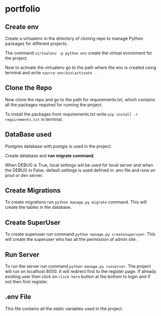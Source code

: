 # portfolio

## Create env

Create a virtualenv in the directory of cloning repo to manage Python packages for different projects.

The command ```virtualenv -p python env``` create the virtual evironment for the project.

Now to activate the virtualenv go to the path where the env is created using terminal and write ```source env\bin\activate ``` .

## Clone the Repo

Now clone the repo and go to the path for requirements.txt, which contains all the packages required for running the project.

To install the packages from  requirements.txt write ```pip install -r requirements.txt``` in terminal.

## DataBase used

Postgres database with postgis is used in the project.

Create database and <b>run migrate command</b>.

When DEBUG is True, local settings will be used for local server and when the DEBUG in False, default settings is used defined in .env file and runs on prod or dev server.

## Create Migrations

To create migrations run ```python manage.py migrate``` command. This will create the tables in the database.

## Create SuperUser

To create superuser run command ```python manage.py createsuperuser```. This will create the superuser who has all the permission of admin site.

## Run Server

To run the server run command ```python manage.py runserver```. The project will run on localhost 8000. It will redirect first to the register page. If already existing user then click on ```click here``` button at the bottom to  login and if not then first register.

## .env File

This file contains all the static variables used  in the project.